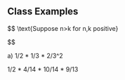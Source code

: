 
## Class Examples

$$
\text{Suppose n>k for n,k positive}

$$

a) 1/2 * 1/3 * 2/3^2

1/2 * 4/14 * 10/14 * 9/13

